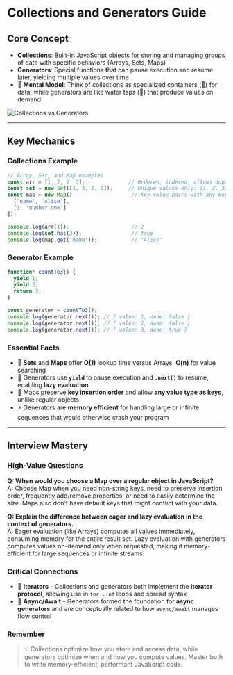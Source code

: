 # Collections and Generators Guide

## Core Concept

- **Collections**: Built-in JavaScript objects for storing and managing groups of data with specific behaviors (Arrays, Sets, Maps)
- **Generators**: Special functions that can pause execution and resume later, yielding multiple values over time
- 🧩 **Mental Model**: Think of collections as specialized containers (🧺) for data, while generators are like water taps (🚰) that produce values on demand

![Collections vs Generators](https://via.placeholder.com/600x200?text=Collections+store+data+%7C+Generators+yield+values+on+demand)

---

## Key Mechanics

### Collections Example
```javascript
// Array, Set, and Map examples
const arr = [1, 2, 2, 3];              // Ordered, indexed, allows duplicates
const set = new Set([1, 2, 2, 3]);     // Unique values only: {1, 2, 3}
const map = new Map([                   // Key-value pairs with any key type
  ['name', 'Alice'],
  [1, 'number one']
]);

console.log(arr[1]);                    // 2
console.log(set.has(2));                // true
console.log(map.get('name'));           // 'Alice'
```

### Generator Example
```javascript
function* countTo3() {
  yield 1;
  yield 2;
  return 3;
}

const generator = countTo3();
console.log(generator.next()); // { value: 1, done: false }
console.log(generator.next()); // { value: 2, done: false }
console.log(generator.next()); // { value: 3, done: true }
```

### Essential Facts

- 🔄 **Sets** and **Maps** offer **O(1)** lookup time versus Arrays' **O(n)** for value searching
- 🛑 Generators use **`yield`** to pause execution and **`.next()`** to resume, enabling **lazy evaluation**
- 🧠 Maps preserve **key insertion order** and allow **any value type as keys**, unlike regular objects
- ⚡ Generators are **memory efficient** for handling large or infinite sequences that would otherwise crash your program

---

## Interview Mastery

### High-Value Questions

**Q: When would you choose a Map over a regular object in JavaScript?**  
A: Choose Map when you need non-string keys, need to preserve insertion order, frequently add/remove properties, or need to easily determine the size. Maps also don't have default keys that might conflict with your data.

**Q: Explain the difference between eager and lazy evaluation in the context of generators.**  
A: Eager evaluation (like Arrays) computes all values immediately, consuming memory for the entire result set. Lazy evaluation with generators computes values on-demand only when requested, making it memory-efficient for large sequences or infinite streams.

### Critical Connections

- 🔄 **Iterators** - Collections and generators both implement the **iterator protocol**, allowing use in `for...of` loops and spread syntax
- 🔀 **Async/Await** - Generators formed the foundation for **async generators** and are conceptually related to how `async/await` manages flow control

### Remember

> 💡 Collections optimize how you store and access data, while generators optimize when and how you compute values. Master both to write memory-efficient, performant JavaScript code.
